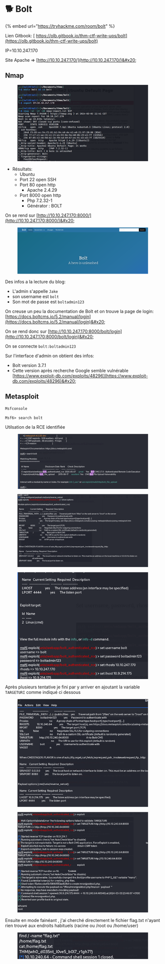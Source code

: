 # 🐕 Bolt

{% embed url="https://tryhackme.com/room/bolt" %}

Lien Gitbook: [ https://olb.gitbook.io/thm-ctf-write-ups/bolt](https://olb.gitbook.io/thm-ctf-write-ups/bolt)

IP=10.10.247.170&#x20;

Site Apache => [http://10.10.247.170/](http://10.10.247.170/)&#x20;

## Nmap

<figure><img src=".gitbook/assets/GetImage.png" alt=""><figcaption></figcaption></figure>

* Résultats:
  * Ubuntu&#x20;
  * Port 22 open SSH&#x20;
  * Port 80 open http&#x20;
    * Apache 2.4.29&#x20;
  * Port 8000 open http&#x20;
    * Php 7.2.32-1&#x20;
    * Générator : BOLT&#x20;

On se rend sur [http://10.10.247.170:8000/](http://10.10.247.170:8000/)&#x20;

<figure><img src=".gitbook/assets/GetImage2.png" alt=""><figcaption></figcaption></figure>

Des infos a la lecture du blog:

* L'admin s'appelle `Jake`
* son username est `bolt`&#x20;
* Son mot de passe est `boltadmin123`&#x20;

&#x20;On creuse un peu la documentation de Bolt et on trouve la page de login:  [https://docs.boltcms.io/5.2/manual/login](https://docs.boltcms.io/5.2/manual/login)&#x20;

&#x20;On se rend donc sur [http://10.10.247.170:8000/bolt/login](http://10.10.247.170:8000/bolt/login)&#x20;

On se connecte `bolt:boltadmin123`&#x20;

Sur l'interface d'admin on obtient des infos:

* Bolt version 3.7.1&#x20;
* Cette version après recherche Google semble vulnérable [https://www.exploit-db.com/exploits/48296](https://www.exploit-db.com/exploits/48296)&#x20;

## Metasploit

```
Msfconsole 
```

```
Msf6> search bolt 
```

Utilsation de la RCE identifiée

<figure><img src=".gitbook/assets/GetImage3.png" alt=""><figcaption></figcaption></figure>



<figure><img src=".gitbook/assets/GetImage4.png" alt=""><figcaption></figcaption></figure>

<figure><img src=".gitbook/assets/GetImage5.png" alt=""><figcaption></figcaption></figure>

Après plusieurs tentative je fini par y arriver en ajoutant la variable `TARGETURI` comme indiqué ci dessous

<figure><img src=".gitbook/assets/GetImage6.png" alt=""><figcaption></figcaption></figure>

<figure><img src=".gitbook/assets/GetImage7.png" alt=""><figcaption></figcaption></figure>

Ensuite en mode fainéant , j'ai cherché directement le fichier flag.txt n'ayant rien trouvé aux endroits habituels (racine ou /root ou /home/user)

<figure><img src=".gitbook/assets/GetImage8.png" alt=""><figcaption></figcaption></figure>
